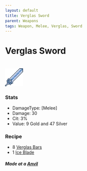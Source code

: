 ```yaml
---
layout: default
title: Verglas Sword
parent: Weapons
tags: Weapon, Melee, Verglas, Sword
---
```


# Verglas Sword
#
![Icon](https://raw.githubusercontent.com/RickLugtigheid/SupernovaMod/main/Items/Weapons/PreHardmode/VerglasSword.png)

### Stats
- DamageType: [Melee]
- Damage: 30
- Cit: 3%
- Value: 9 Gold and 47 Silver

### Recipe
- 8 [Verglas Bars](https://ricklugtigheid.github.io/SupernovaMod/docs/items/materials/verglas_bar)
- 1 [Ice Blade](https://terraria.gamepedia.com/Ice_Blade)

##### Made at a [Anvil](https://terraria.gamepedia.com/Anvil)